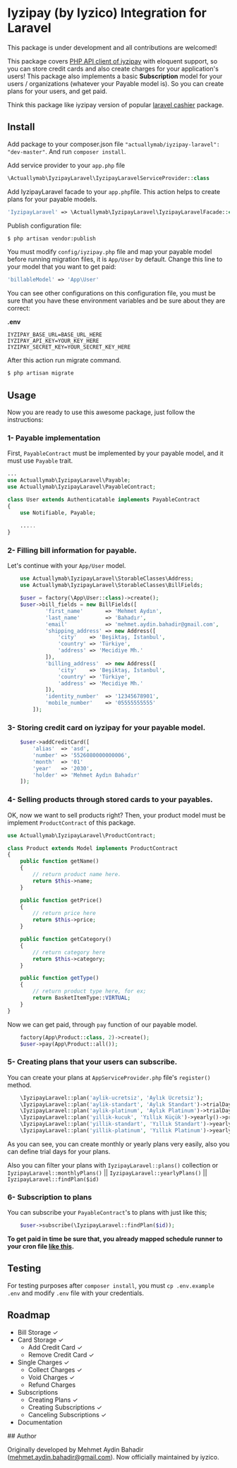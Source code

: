 # Iyzipay (by Iyzico) Integration for Laravel

This package is under development and all contributions are welcomed!

This package covers [PHP API client of iyzipay](https://github.com/iyzico/iyzipay-php) with eloquent support, so you can store credit cards and also create charges for your application's users! This package also implements a basic **Subscription** model for your users / organizations (whatever your Payable model is). So you can create plans for your users, and get paid.

Think this package like iyzipay version of popular [laravel cashier](https://github.com/laravel/cashier) package.

## Install

Add package to your composer.json file `"actuallymab/iyzipay-laravel": "dev-master"`. And run `composer install`.

Add service provider to your `app.php` file

``` php
\Actuallymab\IyzipayLaravel\IyzipayLaravelServiceProvider::class
```

Add IyzipayLaravel facade to your `app.php`file. This action helps to create plans for your payable models.

``` php
'IyzipayLaravel' => \Actuallymab\IyzipayLaravel\IyzipayLaravelFacade::class
```

Publish configuration file:

``` bash
$ php artisan vendor:publish
```

You must modify `config/iyzipay.php` file and map your payable model before running migration files, it is `App/User` by default. Change this line to your model that you want to get paid:

``` php
'billableModel' => 'App\User'
```

You can see other configurations on this configuration file, you must be sure that you have these environment variables and be sure about they are correct:

**.env**

```
IYZIPAY_BASE_URL=BASE_URL_HERE
IYZIPAY_API_KEY=YOUR_KEY_HERE
IYZIPAY_SECRET_KEY=YOUR_SECRET_KEY_HERE
```

After this action run migrate command.

``` bash
$ php artisan migrate
```

## Usage

Now you are ready to use this awesome package, just follow the instructions:

### 1- Payable implementation

First, `PayableContract` must be implemented by your payable model, and it must use `Payable` trait.

``` php
...
use Actuallymab\IyzipayLaravel\Payable;
use Actuallymab\IyzipayLaravel\PayableContract;

class User extends Authenticatable implements PayableContract
{
    use Notifiable, Payable;
    
    .....
}
```

### 2- Filling bill information for payable.

Let's continue with your `App/User` model. 

``` php
    use Actuallymab\IyzipayLaravel\StorableClasses\Address;
    use Actuallymab\IyzipayLaravel\StorableClasses\BillFields;

    $user = factory(\App\User::class)->create();
    $user->bill_fields = new BillFields([
            'first_name'       => 'Mehmet Aydın',
            'last_name'        => 'Bahadır',
            'email'            => 'mehmet.aydin.bahadir@gmail.com',
            'shipping_address' => new Address([
                'city'    => 'Beşiktaş, İstanbul',
                'country' => 'Türkiye',
                'address' => 'Mecidiye Mh.'
            ]),
            'billing_address'  => new Address([
                'city'    => 'Beşiktaş, İstanbul',
                'country' => 'Türkiye',
                'address' => 'Mecidiye Mh.'
            ]),
            'identity_number'  => '12345678901',
            'mobile_number'    => '05555555555'
        ]);
```

### 3- Storing credit card on iyzipay for your payable model.

``` php
    $user->addCreditCard([
        'alias'  => 'asd', 
        'number' => '5526080000000006',
        'month'  => '01'
        'year'   => '2030',
        'holder' => 'Mehmet Aydın Bahadır'
    ]);
```

### 4- Selling products through stored cards to your payables.

OK, now we want to sell products right? Then, your product model must be implement `ProductContract` of this package.

``` php
use Actuallymab\IyzipayLaravel\ProductContract;

class Product extends Model implements ProductContract
{
    public function getName()
    {
        // return product name here.
        return $this->name;
    }

    public function getPrice()
    {
	    // return price here
        return $this->price;
    }

    public function getCategory()
    {
        // return category here
        return $this->category;
    }

    public function getType()
    {
	    // return product type here, for ex;
        return BasketItemType::VIRTUAL;
    }
}
```

Now we can get paid, through `pay` function of our payable model.

``` php
	factory(App\Product::class, 2)->create();
	$user->pay(App\Product::all());
```

### 5- Creating plans that your users can subscribe.

You can create your plans at `AppServiceProvider.php` file's `register()` method. 

```php
	\IyzipayLaravel::plan('aylik-ucretsiz', 'Aylık Ücretsiz');
    \IyzipayLaravel::plan('aylik-standart', 'Aylık Standart')->trialDays(15)->price(20);
    \IyzipayLaravel::plan('aylik-platinum', 'Aylık Platinum')->trialDays(15)->price(40);
    \IyzipayLaravel::plan('yillik-kucuk', 'Yıllık Küçük')->yearly()->price(150);
    \IyzipayLaravel::plan('yillik-standart', 'Yıllık Standart')->yearly()->trialDays(15)->price(200);
    \IyzipayLaravel::plan('yillik-platinum', 'Yıllık Platinum')->yearly()->trialDays(15)->price(400);
```

As you can see, you can create monthly or yearly plans very easily, also you can define trial days for your plans.

Also you can filter your plans with `IyzipayLaravel::plans()` collection or `IyzipayLaravel::monthlyPlans()` || `IyzipayLaravel::yearlyPlans()` || `IyzipayLaravel::findPlan($id)`

### 6- Subscription to plans

You can subscribe your `PayableContract`'s to plans with just like this;

```php
	$user->subscribe(\IyzipayLaravel::findPlan($id));
```

**To get paid in time be sure that, you already mapped schedule runner to your cron file [like this](https://laravel.com/docs/5.4/scheduling#introduction).**

## Testing

For testing purposes after `composer install`, you must `cp .env.example .env` and modify `.env` file with your credentials. 

## Roadmap
* Bill Storage ✓
* Card Storage ✓
    * Add Credit Card ✓
    * Remove Credit Card ✓
* Single Charges ✓
    * Collect Charges ✓
    * Void Charges ✓
    * Refund Charges
* Subscriptions
    * Creating Plans ✓
    * Creating Subscriptions ✓ 
    * Canceling Subscriptions ✓
* Documentation

## Author

Originally developed by Mehmet Aydin Bahadir (mehmet.aydin.bahadir@gmail.com). 
Now officially maintained by iyzico.
